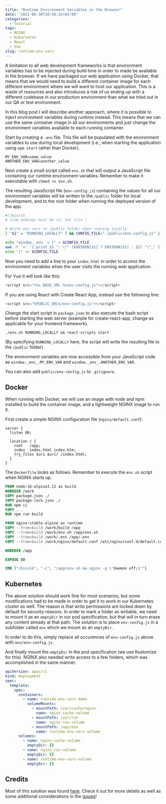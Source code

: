 ```yaml
---
title: "Runtime Environment Variables in the Browser"
date: "2021-06-30T10:58:32+02:00"
categories:
  - Tutorial
tags:
  - NGINX
  - Kubernetes
  - React
  - Vue
slug: runtime-env-vars
---
```


A limitation to all web development frameworks is that environment variables has to be injected during build time in order to made be available in the browser. If we have packaged our web application using Docker, that means that we would need to build a different container image for each different environment where we will want to host our application. This is a waste of resources and also introduces a risk of us ending up with a different codebase in our production environment than what we tried out in our QA or test environment. 

In this blog post I will describe another approach, where it is possible to inject environment variables during runtime instead. This means that we can use the same container image in all our environments and just change the environment variables available to each running container.

Start by creating a `.env` file. This file will be populated with the environment variables to use during local development (i.e., when starting the application using `npm start` rather than Docker).

```
MY_ENV_VAR=some_value
ANOTHER_ENV_VAR=another_value
```

Next create a small script called `env.sh` that will output a JavaScript file containing our runtime environment variables. Remember to make it executable with `chmod +x env.sh`.

The resulting JavaScript file (`env-config.js`) containing the values for all our environment variables will be written to the `/public` folder for local development, and to the root folder when running the deployed version of the app.

```sh
#!/bin/sh
# line endings must be \n, not \r\n !

# Write env vars to /public folder when running locally. 
[ "$1" = "RUNNING_LOCALLY" ] && CONFIG_FILE="./public/env-config.js" || CONFIG_FILE="./env-config.js"

echo "window._env_ = {" > $CONFIG_FILE
awk -F '=' '{ print $1 ": \"" (ENVIRON[$1] ? ENVIRON[$1] : $2) "\"," }' ./.env >> $CONFIG_FILE
echo "}" >> $CONFIG_FILE
```

Now you need to add a line to your `index.html` in order to access the environment variables when the user visits the running web application.

For Vue it will look like this:

```js
<script src="<%= BASE_URL %>env-config.js"></script>
```

If you are using React with Create React App, instead use the following line:

```js
<script src="%PUBLIC_URL%/env-config.js"></script>
```

Change the start script in `package.json` to also execute the bash script before starting the web server (example for create-react-app, change as applicable for your frontend framework).

```
./env.sh RUNNING_LOCALLY && react-scripts start
```

(By specifying `RUNNING_LOCALLY` here, the script will write the resulting file to the `/public` folder)

The environment variables are now accessible from your JavaScript code as `window._env_.MY_ENV_VAR` and `window._env_.ANOTHER_ENV_VAR`.

You can also add `public/env-config.js` to `.gitignore`.

## Docker

When running with Docker, we will use an image with node and npm installed to build the container image, and a lightweight NGINX image to run it.

First create a simple NGINX configuration file (`nginx/default.conf`):

```nginx
server {
  listen 80;

  location / {
    root   /app;
    index  index.html index.htm;
    try_files $uri $uri/ /index.html;
  }
}

```

The `Dockerfile` looks as follows. Remember to execute the `env.sh` script when NGINX starts up.

```dockerfile
FROM node:16-alpine3.13 as build
WORKDIR /work
COPY package.json ./
COPY package-lock.json ./
RUN npm ci
COPY . .
RUN npm run build

FROM nginx:stable-alpine as runtime
COPY --from=build /work/build /app
COPY --from=build /work/env.sh /app/env.sh
COPY --from=build /work/.env /app/.env
COPY --from=build /work/nginx/default.conf /etc/nginx/conf.d/default.conf

WORKDIR /app

EXPOSE 80

CMD ["/bin/sh", "-c", "/app/env.sh && nginx -g \"daemon off;\""]
```

## Kubernetes

The above solution should work fine for most scenarios, but some modifications had to be made in order to get it to work in our Kubernetes cluster as well. The reason is that write permissions are locked down by default for security reasons. In order to mark a folder as writable, we need to mount it as an `emptyDir` in our pod specification, but that will in turn erase any content already at that path. The solution is to place `env-config.js` in a subfolder called `env` which we mount as an `emptyDir`.

In order to do this, simply replace all occurences of `env-config.js` above with `env/env-config.js`.

And finally mount the `emptyDir` in the pod specification (we use Kustomize for this). NGINX also needed write access to a few folders, which was accomplished in the same manner.

```yaml
apiVersion: apps/v1
kind: Deployment
spec:
  template:
    spec:
      containers:
        - name: runtime-env-vars-demo
          volumeMounts:
            - mountPath: /var/cache/nginx
              name: nginx-cache-volume
            - mountPath: /var/run
              name: nginx-run-volume
            - mountPath: /app/env
              name: runtime-env-vars-volume
      volumes:
        - name: nginx-cache-volume
          emptyDir: {}
        - name: nginx-run-volume
          emptyDir: {}
        - name: runtime-env-vars-volume
          emptyDir: {}
```

## Credits

Most of this solution was found [here](https://github.com/kunokdev/cra-runtime-environment-variables). Check it out for more details as well as some additional considerations in the [issues](https://github.com/kunokdev/cra-runtime-environment-variables/issues?q=is%3Aissue)!
